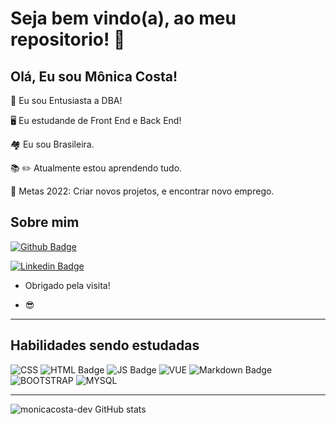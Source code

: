 # Seja bem vindo(a), ao meu repositorio! :sparkler:

 

## Olá, Eu sou Mônica Costa!
 
:file_folder: Eu sou Entusiasta a DBA!

:desktop_computer: Eu estudande de Front End e Back End!

:houses: Eu sou Brasileira.

:books: :pencil2: Atualmente estou aprendendo tudo.

:compass: Metas 2022: Criar novos projetos, e encontrar novo emprego.

## Sobre mim

[![Github Badge](https://img.shields.io/badge/GitHub-100000?style=for-the-badge&logo=github&logoColor=white&link=https://github.com/monicacosta-dev)](https://github.com/monicacosta-dev)

[![Linkedin Badge](https://img.shields.io/badge/LinkedIn-0077B5?style=for-the-badge&logo=linkedin&logoColor=white&link=https://wkedin.com/in/monica-costa-5572a929/)](https://www.linkedin.com/in/monica-costa-5572a929/)

- Obrigado pela visita!

- :sunglasses:

----------------------------------------------------------------------------------

##  Habilidades sendo estudadas

![CSS](https://img.shields.io/badge/CSS-239120?&style=for-the-badge&logo=css3&logoColor=white)
![ HTML Badge](https://img.shields.io/badge/HTML-239120?style=for-the-badge&logo=html5&logoColor=white)
![ JS Badge](https://img.shields.io/badge/JavaScript-F7DF1E?style=for-the-badge&logo=javascript&logoColor=black)
![ VUE](https://img.shields.io/badge/Vue.js-35495E?style=for-the-badge&logo=vue.js&logoColor=4FC08D)
![ Markdown Badge](https://img.shields.io/badge/Markdown-000000?style=for-the-badge&logo=markdown&logoColor=white)
![ BOOTSTRAP](https://img.shields.io/badge/Bootstrap-563D7C?style=for-the-badge&logo=bootstrap&logoColor=white)
![ MYSQL](https://img.shields.io/badge/MySQL-005C84?style=for-the-badge&logo=mysql&logoColor=white)

----------------------------------------------------------------------------------

![monicacosta-dev GitHub stats](https://github-readme-stats.vercel.app/api?username=monicacosta-dev&show_icons=true&theme=radical)





